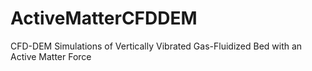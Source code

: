 # ActiveMatterCFDDEM
CFD-DEM Simulations of Vertically Vibrated Gas-Fluidized Bed with an Active Matter Force
